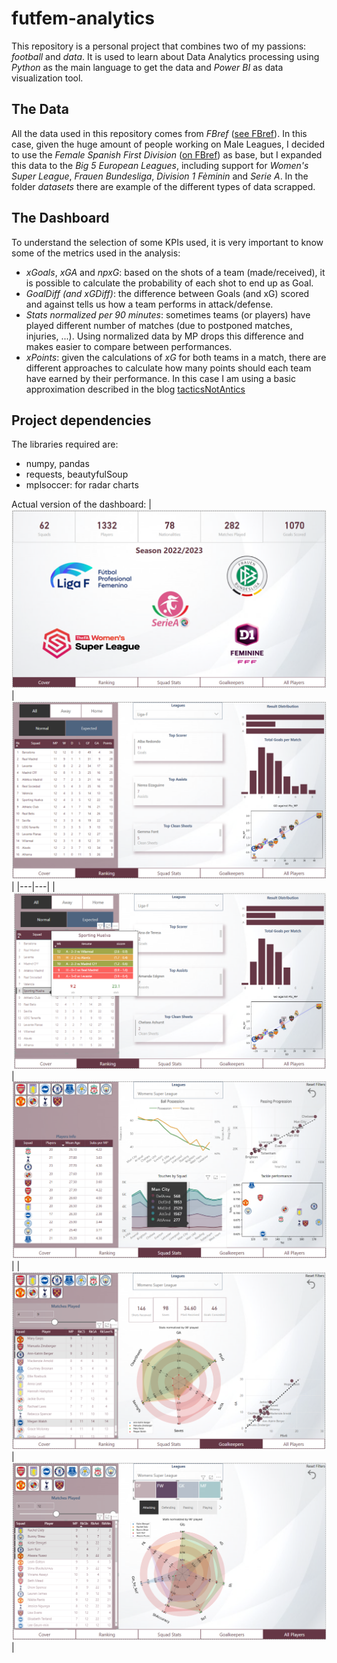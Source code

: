 # futfem-analytics

This repository is a personal project that combines two of my passions: *football* and *data*.
It is used to learn about Data Analytics processing using *Python* as the main language to get the data and *Power BI* as data visualization tool. 

## The Data
All the data used in this repository comes from *FBref* ([see FBref](https://fbref.com/en/)). In this case, given the huge amount of people working on Male Leagues, I decided to use the *Female Spanish First Division* ([on FBref](https://fbref.com/en/comps/230/Liga-F-Stats)) as base, but I expanded this data to the *Big 5 European Leagues*, including support for *Women's Super League*, *Frauen Bundesliga*, *Division 1 Fèminin* and *Serie A*. In the folder *datasets* there are example of the different types of data scrapped.

## The Dashboard

To understand the selection of some KPIs used, it is very important to know some of the metrics used in the analysis:
- *xGoals*, *xGA* and *npxG*: based on the shots of a team (made/received), it is possible to calculate the probability of each shot to end up as Goal.
- *GoalDiff (and xGDiff)*: the difference between Goals (and xG) scored and against tells us how a team performs in attack/defense.
- *Stats normalized per 90 minutes*: sometimes teams (or players) have played different number of matches (due to postponed matches, injuries, ...). Using normalized data by MP drops this difference and makes easier to compare between performances.
- *xPoints*: given the calculations of *xG* for both teams in a match, there are different approaches to calculate how many points should each team have earned by their performance. In this case I am using a basic approximation described in the blog [tacticsNotAntics](https://tacticsnotantics.org/statistical-models-and-analyses/expected-points-models-part-i/)

## Project dependencies
The libraries required are:
- numpy, pandas
- requests, beautyfulSoup
- mplsoccer: for radar charts


Actual version of the dashboard:
| ![](md_images/img1.png) | ![](md_images/img2.png) |
|---|---|
| ![](md_images/img3.png) | ![](md_images/img4.png) |
| ![](md_images/img5.png) | ![](md_images/img6.png) |
